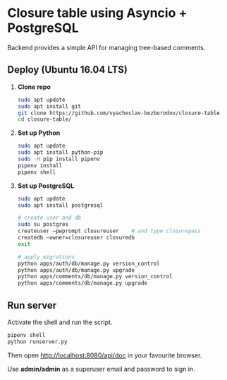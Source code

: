 # Closure table using Asyncio + PostgreSQL

Backend provides a simple API for managing tree-based comments.

## Deploy (Ubuntu 16.04 LTS)

1. **Clone repo**

    ```bash
    sudo apt update
    sudo apt install git
    git clone https://github.com/vyacheslav-bezborodov/closure-table
    cd closure-table/
    ```

2. **Set up Python**

    ```bash
    sudo apt update
    sudo apt install python-pip
    sudo -H pip install pipenv
    pipenv install
    pipenv shell
    ```

3. **Set up PostgreSQL**

    ```bash
    sudo apt update
    sudo apt install postgresql
    
    # create user and db
    sudo su postgres
    createuser —pwprompt closureuser    # and type closurepass
    createdb —owner=closureuser closuredb
    exit
    
    # apply migrations
    python apps/auth/db/manage.py version_control
    python apps/auth/db/manage.py upgrade
    python apps/comments/db/manage.py version_control
    python apps/comments/db/manage.py upgrade
    ```

## Run server

Activate the shell and run the script.

```bash
pipenv shell
python runserver.py
```

Then open <http://localhost:8080/api/doc> in your favourite browser.

Use **admin/admin** as a superuser email and password to sign in. 
